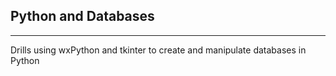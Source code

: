 ## Python and Databases

---

Drills using wxPython and tkinter to create and manipulate databases in Python
